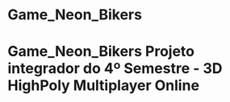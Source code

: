 # Game_Neon_Bikers
# Game_Neon_Bikers Projeto integrador do 4º Semestre - 3D HighPoly Multiplayer Online
